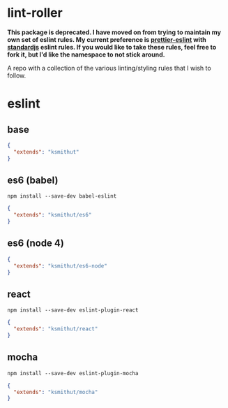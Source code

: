 # lint-roller

**This package is deprecated. I have moved on from trying to maintain my own set
of eslint rules. My current preference is [prettier-eslint](https://github.com/prettier/prettier-eslint)
with [standardjs](https://standardjs.com/) eslint rules. If you would like to
take these rules, feel free to fork it, but I'd like the namespace to not stick
around.**

A repo with a collection of the various linting/styling rules that I wish to follow.

# eslint

## base

```json
{
  "extends": "ksmithut"
}
```

## es6 (babel)

`npm install --save-dev babel-eslint`

```json
{
  "extends": "ksmithut/es6"
}
```

## es6 (node 4)

```json
{
  "extends": "ksmithut/es6-node"
}
```

## react

`npm install --save-dev eslint-plugin-react`

```json
{
  "extends": "ksmithut/react"
}
```

## mocha

`npm install --save-dev eslint-plugin-mocha`

```json
{
  "extends": "ksmithut/mocha"
}
```
